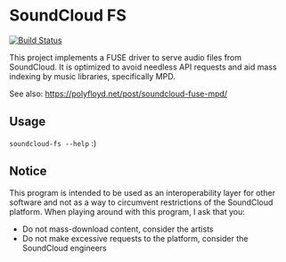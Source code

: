 SoundCloud FS
=============

[![Build Status](https://github.com/polyfloyd/soundcloud-fs/workflows/CI/badge.svg)](https://github.com/polyfloyd/soundcloud-fs/actions)

This project implements a FUSE driver to serve audio files from SoundCloud. It
is optimized to avoid needless API requests and aid mass indexing by music
libraries, specifically MPD.

See also: https://polyfloyd.net/post/soundcloud-fuse-mpd/

## Usage
`soundcloud-fs --help` :)

## Notice
This program is intended to be used as an interoperability layer for other
software and not as a way to circumvent restrictions of the SoundCloud
platform. When playing around with this program, I ask that you:

* Do not mass-download content, consider the artists
* Do not make excessive requests to the platform, consider the SoundCloud engineers
